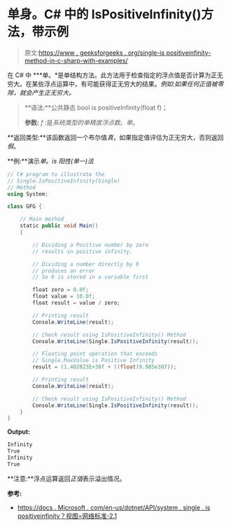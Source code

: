 # 单身。C# 中的 IsPositiveInfinity()方法，带示例

> 原文:[https://www . geeksforgeeks . org/single-is positiveinfinity-method-in-c-sharp-with-examples/](https://www.geeksforgeeks.org/single-ispositiveinfinity-method-in-c-sharp-with-examples/)

在 C# 中 ***单。*是单结构方法。此方法用于检查指定的浮点值是否计算为正无穷大。在某些浮点运算中，有可能获得正无穷大的结果。*例如:*如果任何正值被零除，就会产生正无穷大。**

> **语法:**公共静态 bool is positiveInfinity(float f)；
> 
> **参数:**
> *f* :是*系统类型的单精度浮点数。单*。

**返回类型:**该函数返回一个布尔值*真*，如果指定值评估为正无穷大，否则返回*假*。

**例:**演示*单。is 阳性(单一)法*

```cs
// C# program to illustrate the
// Single.IsPositiveInfinity(Single)
// Method
using System;

class GFG {

    // Main method
    static public void Main()
    {

        // Dividing a Positive number by zero
        // results in positive infinity.

        // Dividing a number directly by 0
        // produces an error
        // So 0 is stored in a variable first

        float zero = 0.0f;
        float value = 10.0f;
        float result = value / zero;

        // Printing result
        Console.WriteLine(result);

        // Check result using IsPositiveInfinity() Method
        Console.WriteLine(Single.IsPositiveInfinity(result));

        // Floating point operation that exceeds
        // Single.MaxValue is Positive Infinity
        result = (1.402823E+38f + ((float)9.985e307));

        // Printing result
        Console.WriteLine(result);

        // Check result using IsPositiveInfinity() Method
        Console.WriteLine(Single.IsPositiveInfinity(result));
    }
}
```

**Output:**

```cs
Infinity
True
Infinity
True

```

**注意:**浮点运算返回*正值*表示溢出情况。

**参考:**

*   [https://docs . Microsoft . com/en-us/dotnet/API/system . single . is positiveinfinity？视图=网络标准-2.1](https://docs.microsoft.com/en-us/dotnet/api/system.single.ispositiveinfinity?view=netstandard-2.1)